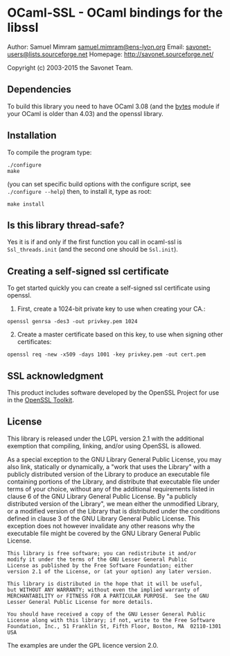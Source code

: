 OCaml-SSL - OCaml bindings for the libssl
=========================================

Author: Samuel Mimram <samuel.mimram@ens-lyon.org>
Email: savonet-users@lists.sourceforge.net
Homepage: http://savonet.sourceforge.net/

Copyright (c) 2003-2015 the Savonet Team.

Dependencies
------------

To build this library you need to have OCaml 3.08 (and the
[bytes](https://github.com/chambart/ocaml-bytes) module if your OCaml is older
than 4.03) and the openssl library.

Installation
------------

To compile the program type:

```
./configure
make
```

(you can set specific build options with the configure script, see
`./configure --help`) then, to install it, type as root:

```
make install
```

Is this library thread-safe?
----------------------------

Yes it is if and only if the first function you call in ocaml-ssl is
`Ssl_threads.init` (and the second one should be `Ssl.init`).


Creating a self-signed ssl certificate
--------------------------------------

To get started quickly you can create a self-signed ssl certificate using
openssl.

1. First, create a 1024-bit private key to use when creating your CA.:
```
openssl genrsa -des3 -out privkey.pem 1024
```
2. Create a master certificate based on this key, to use when signing other
   certificates:
```
openssl req -new -x509 -days 1001 -key privkey.pem -out cert.pem
```

SSL acknowledgment
------------------

This product includes software developed by the OpenSSL Project for use in the
[OpenSSL Toolkit](http://www.openssl.org/).

License
-------

This library is released under the LGPL version 2.1 with
the additional exemption that compiling, linking, and/or using OpenSSL is
allowed.

As a special exception to the GNU Library General Public License, you
may also link, statically or dynamically, a "work that uses the Library"
with a publicly distributed version of the Library to produce an
executable file containing portions of the Library, and distribute
that executable file under terms of your choice, without any of the
additional requirements listed in clause 6 of the GNU Library General
Public License.  By "a publicly distributed version of the Library",
we mean either the unmodified Library, or a
modified version of the Library that is distributed under the
conditions defined in clause 3 of the GNU Library General Public
License.  This exception does not however invalidate any other reasons
why the executable file might be covered by the GNU Library General
Public License.

    This library is free software; you can redistribute it and/or
    modify it under the terms of the GNU Lesser General Public
    License as published by the Free Software Foundation; either
    version 2.1 of the License, or (at your option) any later version.

    This library is distributed in the hope that it will be useful,
    but WITHOUT ANY WARRANTY; without even the implied warranty of
    MERCHANTABILITY or FITNESS FOR A PARTICULAR PURPOSE.  See the GNU
    Lesser General Public License for more details.

    You should have received a copy of the GNU Lesser General Public
    License along with this library; if not, write to the Free Software
    Foundation, Inc., 51 Franklin St, Fifth Floor, Boston, MA  02110-1301  USA

The examples are under the GPL licence version 2.0.

